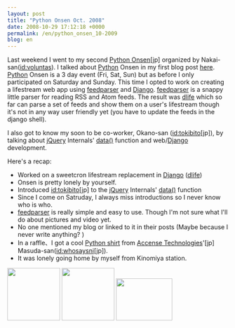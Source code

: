 ```yaml
---
layout: post
title: "Python Onsen Oct. 2008"
date: 2008-10-29 17:12:18 +0000
permalink: /en/python_onsen_10-2009
blog: en
---
```


<p>Last weekend I went to my second <a href="http://sites.google.com/site/pyspa/Home/%E7%AC%AC-4-%E5%9B%9E-python-%E6%B8%A9%E6%B3%89">Python Onsen</a>[jp] organized by Nakai-san(<a href="http://d.hatena.ne.jp/Voluntas/">id:voluntas</a>). I talked about <a href="http://www.python.org/" title="Python">Python</a> Onsen in my first blog post <a href="http://www.ianlewis.org/en/python-onsen">here</a>. <a href="http://www.python.org/" title="Python">Python</a> Onsen is a 3 day event (Fri, Sat, Sun) but as before I only participated on Saturday and Sunday. This time I opted to work on creating a lifestream web app using <a href="http://www.feedparser.org/">feedparser</a> and <a href="http://www.djangoproject.com/" title="Django">Django</a>. <a href="http://www.feedparser.org/">feedparser</a> is a snappy little parser for reading RSS and Atom feeds. The result was <a href="http://www.bitbucket.org/IanLewis/dlife/">dlife</a> which so far can parse a set of feeds and show them on a user's lifestream though it's not in any way user friendly yet (you have to update the feeds in the django shell).</p>
<p>I also got to know my soon to be co-worker, Okano-san (<a title="岡野真也" href="http://d.hatena.ne.jp/nullpobug/">id:tokibito</a>[jp]), by talking about <a title="jQuery" href="http://jquery.com/">jQuery</a> Internals' <a href="http://docs.jquery.com/Internals/jQuery.data">data()</a> function and web/<a href="http://www.djangoproject.com/" title="Django">Django</a> development.</p>
<p>Here's a recap:</p>
<ul>
<li>Worked on a sweetcron lifestream replacement in <a href="http://www.djangoproject.com/" title="Django">Django</a> (<a href="http://www.bitbucket.org/IanLewis/dlife/overview/">dlife</a>)</li>
<li>Onsen is pretty lonely by yourself.<br /></li>
<li>Introduced <a title="岡野真也" href="http://d.hatena.ne.jp/nullpobug/">id:tokibito</a>[jp] to the <a title="jQuery" href="http://jquery.com/">jQuery</a> Internals' <a href="http://docs.jquery.com/Internals/jQuery.data">data()</a> function</li>
<li>Since I come on Satruday, I always miss introductions so I never know who is who.<br /></li>
<li><a href="http://www.feedparser.org/">feedparser</a> is really simple and easy to use. Though I'm not sure what I'll do about pictures and video yet.</li>
<li>No one mentioned my blog or linked to it in their posts (Maybe because I never write anything? )</li>
<li>In a raffle、I got a cool <a href="http://accense.com/"><span class="l">Python shirt</span></a> from <a href="http://accense.com/">Accense Technologies</a><span class="l">'[jp] Masuda-san(<a title="増田やすし" href="http://twitter.com/whosaysni">id:whosaysni</a>[jp]).<br /></span></li>
<li>It was lonely going home by myself from Kinomiya station.</li>
</ul>
<p><a rel="lightbox" href="http://art9.photozou.jp/pub/703/167703/photo/14237060.v1225070105.jpg"><img src="http://art9.photozou.jp/pub/703/167703/photo/14237060_thumbnail.v1225070105.jpg" alt="" width="120" height="120" /></a> <a rel="lightbox" href="http://art5.photozou.jp/pub/703/167703/photo/14237062.v1225084513.jpg"><img src="http://art5.photozou.jp/pub/703/167703/photo/14237062_thumbnail.v1225084513.jpg" alt="" width="120" height="120" /></a> <a rel="lightbox" href="http://lh4.ggpht.com/ryo.nakai/SQRzQttNuFI/AAAAAAAAEkk/rZmwUkP_oDw/s800/R0011993.JPG"><img src="http://lh4.ggpht.com/ryo.nakai/SQRzQttNuFI/AAAAAAAAEkk/rZmwUkP_oDw/s128/R0011993.JPG" alt="" width="128" height="96" /></a> <a rel="lightbox" href="http://lh4.ggpht.com/ryo.nakai/SQRzQttNuFI/AAAAAAAAEkk/rZmwUkP_oDw/s800/R0011993.JPG"><br /></a></p>
